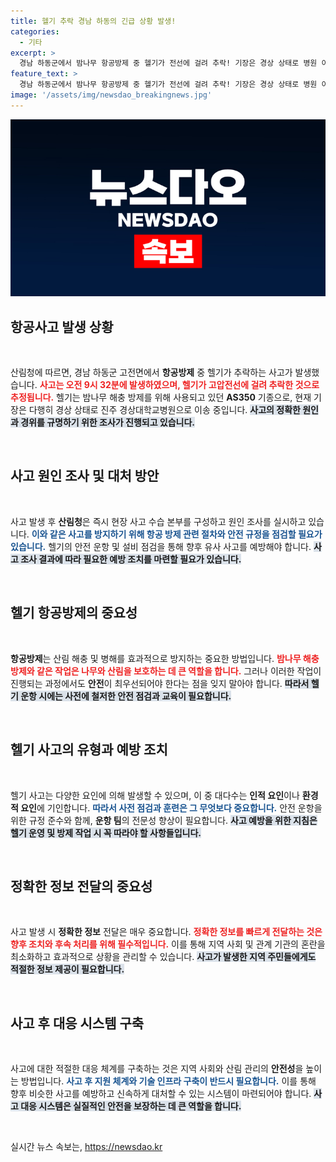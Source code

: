 ```yaml
---
title: 헬기 추락 경남 하동의 긴급 상황 발생!
categories:
  - 기타
excerpt: >
  경남 하동군에서 밤나무 항공방제 중 헬기가 전선에 걸려 추락! 기장은 경상 상태로 병원 이송 중. 산림청, 사고 경위 조사 착수!
feature_text: >
  경남 하동군에서 밤나무 항공방제 중 헬기가 전선에 걸려 추락! 기장은 경상 상태로 병원 이송 중. 산림청, 사고 경위 조사 착수!
image: '/assets/img/newsdao_breakingnews.jpg'
---
```


<p><img src="/assets/img/newsdao_breakingnews.jpg" alt="bookingtag 속보" /></p>

<h2 data-ke-size="size26">항공사고 발생 상황</h2>

<p data-ke-size="size16">&nbsp;</p>

<p>산림청에 따르면, 경남 하동군 고전면에서 <b>항공방제</b> 중 헬기가 추락하는 사고가 발생했습니다. <b><span style="color: #ee2323;">사고는 오전 9시 32분에 발생하였으며, 헬기가 고압전선에 걸려 추락한 것으로 추정됩니다.</span></b> 헬기는 밤나무 해충 방제를 위해 사용되고 있던 <b>AS350</b> 기종으로, 현재 기장은 다행히 경상 상태로 진주 경상대학교병원으로 이송 중입니다. <b><span style="background-color: #21538527;">사고의 정확한 원인과 경위를 규명하기 위한 조사가 진행되고 있습니다.</span></b> </p>

<p data-ke-size="size16">&nbsp;</p>

<h2 data-ke-size="size26">사고 원인 조사 및 대처 방안</h2>

<p data-ke-size="size16">&nbsp;</p>

<p>사고 발생 후 <b>산림청</b>은 즉시 현장 사고 수습 본부를 구성하고 원인 조사를 실시하고 있습니다. <b><span style="color: #1a5490;">이와 같은 사고를 방지하기 위해 <b>항공 방제</b> 관련 절차와 안전 규정을 점검할 필요가 있습니다.</span></b> 헬기의 안전 운항 및 설비 점검을 통해 향후 유사 사고를 예방해야 합니다. <b><span style="background-color: #21538527;">사고 조사 결과에 따라 필요한 예방 조치를 마련할 필요가 있습니다.</span></b></p>

<p data-ke-size="size16">&nbsp;</p>

<h2 data-ke-size="size26">헬기 항공방제의 중요성</h2>

<p data-ke-size="size16">&nbsp;</p>

<p><b>항공방제</b>는 산림 해충 및 병해를 효과적으로 방지하는 중요한 방법입니다. <b><span style="color: #ee2323;">밤나무 해충 방제와 같은 작업은 나무와 산림을 보호하는 데 큰 역할을 합니다.</span></b> 그러나 이러한 작업이 진행되는 과정에서도 <b>안전</b>이 최우선되어야 한다는 점을 잊지 말아야 합니다. <b><span style="background-color: #21538527;">따라서 헬기 운항 시에는 사전에 철저한 안전 점검과 교육이 필요합니다.</span></b> </p>

<p data-ke-size="size16">&nbsp;</p>

<h2 data-ke-size="size26">헬기 사고의 유형과 예방 조치</h2>

<p data-ke-size="size16">&nbsp;</p>

<p>헬기 사고는 다양한 요인에 의해 발생할 수 있으며, 이 중 대다수는 <b>인적 요인</b>이나 <b>환경적 요인</b>에 기인합니다. <b><span style="color: #1a5490;">따라서 사전 점검과 훈련은 그 무엇보다 중요합니다.</span></b> 안전 운항을 위한 규정 준수와 함께, <b>운항 팀</b>의 전문성 향상이 필요합니다. <b><span style="background-color: #21538527;">사고 예방을 위한 지침은 헬기 운영 및 방제 작업 시 꼭 따라야 할 사항들입니다.</span></b></p>

<p data-ke-size="size16">&nbsp;</p>

<h2 data-ke-size="size26">정확한 정보 전달의 중요성</h2>

<p data-ke-size="size16">&nbsp;</p>

<p>사고 발생 시 <b>정확한 정보</b> 전달은 매우 중요합니다. <b><span style="color: #ee2323;">정확한 정보를 빠르게 전달하는 것은 향후 조치와 후속 처리를 위해 필수적입니다.</span></b> 이를 통해 지역 사회 및 관계 기관의 혼란을 최소화하고 효과적으로 상황을 관리할 수 있습니다. <b><span style="background-color: #21538527;">사고가 발생한 지역 주민들에게도 적절한 정보 제공이 필요합니다.</span></b></p>

<p data-ke-size="size16">&nbsp;</p>

<h2 data-ke-size="size26">사고 후 대응 시스템 구축</h2>

<p data-ke-size="size16">&nbsp;</p>

<p>사고에 대한 적절한 대응 체계를 구축하는 것은 지역 사회와 산림 관리의 <b>안전성</b>을 높이는 방법입니다. <b><span style="color: #1a5490;">사고 후 지원 체계와 기술 인프라 구축이 반드시 필요합니다.</span></b> 이를 통해 향후 비슷한 사고를 예방하고 신속하게 대처할 수 있는 시스템이 마련되어야 합니다. <b><span style="background-color: #21538527;">사고 대응 시스템은 실질적인 안전을 보장하는 데 큰 역할을 합니다.</span></b></p>

<p data-ke-size="size16">&nbsp;</p>
실시간 뉴스 속보는, <a href="https://newsdao.kr" rel="dofollow">https://newsdao.kr</a>


